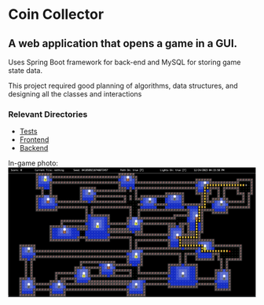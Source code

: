 # Coin Collector
## A web application that opens a game in a GUI.

<p>Uses Spring Boot framework for back-end and MySQL for storing game state data.</p>
<p>This project required good planning of algorithms, data structures, and designing all the classes and interactions</p>

### Relevant Directories
<ul>
  <li><a href="https://github.com/octaviolomeli/Coin-Collector/tree/main/src/test/java/com/octaviolomeli/coinCollector/core">Tests</a></li>
  <li><a href="https://github.com/octaviolomeli/Coin-Collector/tree/main/src/main/resources/static">Frontend</a></li>
  <li><a href="https://github.com/octaviolomeli/Coin-Collector/tree/main/src/main/java/com/octaviolomeli/coinCollector/core">Backend</a></li>
</ul>


In-game photo:
<img src="src/main/resources/static/images/loadBG.png"/>
